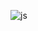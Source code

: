 
![js](https://github.com/SeniorAcademy/JavaScript/assets/151378391/ae2b402a-baee-400e-8b76-1d40f07368c6)
